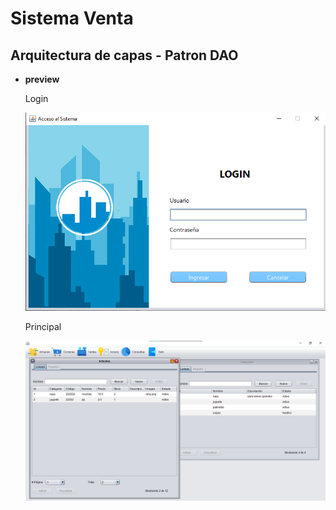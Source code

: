 # Sistema Venta 

## Arquitectura de capas - Patron DAO

- **preview**
  
   Login

  ![preview img](/archivos/login.png)
  
   Principal

  ![preview img](/archivos/principal.png)